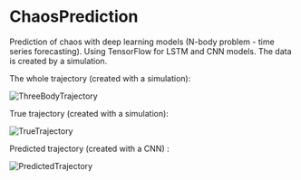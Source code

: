 # ChaosPrediction
Prediction of chaos with deep learning models (N-body problem - time series forecasting). Using TensorFlow for LSTM and CNN models.
The data is created by a simulation.

The whole trajectory (created with a simulation):


![ThreeBodyTrajectory](https://user-images.githubusercontent.com/73993135/185952743-5d8eeedd-3944-4bbb-9a7a-e321992253ed.png)


True trajectory (created with a simulation):


![TrueTrajectory](https://user-images.githubusercontent.com/73993135/185952637-61159f65-6600-444b-9972-c24cd68215ec.png)



Predicted trajectory (created with a CNN) :


![PredictedTrajectory](https://user-images.githubusercontent.com/73993135/185952716-1e686c2f-0a75-4aa3-98c5-c149e6d3be47.png)

